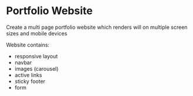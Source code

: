 # Portfolio Website

Create a multi page portfolio website which renders will on multiple screen sizes and mobile devices

Website contains:

- responsive layout
- navbar
- images (carousel)
- active links
- sticky footer
- form
